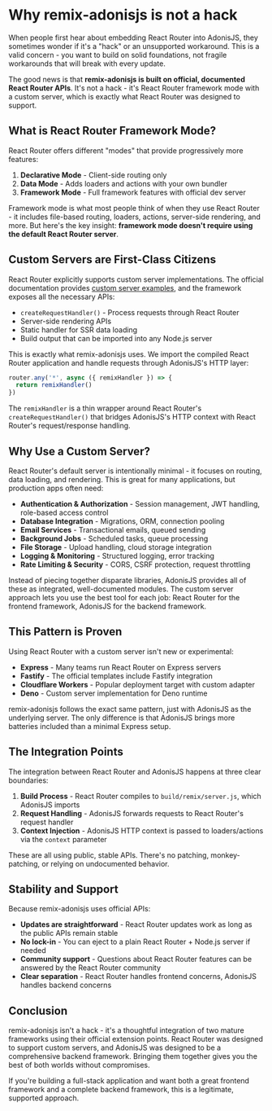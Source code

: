 # Why remix-adonisjs is not a hack

When people first hear about embedding React Router into AdonisJS, they sometimes wonder if it's a "hack" or an unsupported workaround. This is a valid concern - you want to build on solid foundations, not fragile workarounds that will break with every update.

The good news is that **remix-adonisjs is built on official, documented React Router APIs**. It's not a hack - it's React Router framework mode with a custom server, which is exactly what React Router was designed to support.

## What is React Router Framework Mode?

React Router offers different "modes" that provide progressively more features:

1. **Declarative Mode** - Client-side routing only
2. **Data Mode** - Adds loaders and actions with your own bundler
3. **Framework Mode** - Full framework features with official dev server

Framework mode is what most people think of when they use React Router - it includes file-based routing, loaders, actions, server-side rendering, and more. But here's the key insight: **framework mode doesn't require using the default React Router server**.

## Custom Servers are First-Class Citizens

React Router explicitly supports custom server implementations. The official documentation provides [custom server examples](https://github.com/remix-run/react-router-templates/tree/main/node-custom-server), and the framework exposes all the necessary APIs:

- `createRequestHandler()` - Process requests through React Router
- Server-side rendering APIs
- Static handler for SSR data loading
- Build output that can be imported into any Node.js server

This is exactly what remix-adonisjs uses. We import the compiled React Router application and handle requests through AdonisJS's HTTP layer:

```typescript
router.any('*', async ({ remixHandler }) => {
  return remixHandler()
})
```

The `remixHandler` is a thin wrapper around React Router's `createRequestHandler()` that bridges AdonisJS's HTTP context with React Router's request/response handling.

## Why Use a Custom Server?

React Router's default server is intentionally minimal - it focuses on routing, data loading, and rendering. This is great for many applications, but production apps often need:

- **Authentication & Authorization** - Session management, JWT handling, role-based access control
- **Database Integration** - Migrations, ORM, connection pooling
- **Email Services** - Transactional emails, queued sending
- **Background Jobs** - Scheduled tasks, queue processing
- **File Storage** - Upload handling, cloud storage integration
- **Logging & Monitoring** - Structured logging, error tracking
- **Rate Limiting & Security** - CORS, CSRF protection, request throttling

Instead of piecing together disparate libraries, AdonisJS provides all of these as integrated, well-documented modules. The custom server approach lets you use the best tool for each job: React Router for the frontend framework, AdonisJS for the backend framework.

## This Pattern is Proven

Using React Router with a custom server isn't new or experimental:

- **Express** - Many teams run React Router on Express servers
- **Fastify** - The official templates include Fastify integration
- **Cloudflare Workers** - Popular deployment target with custom adapter
- **Deno** - Custom server implementation for Deno runtime

remix-adonisjs follows the exact same pattern, just with AdonisJS as the underlying server. The only difference is that AdonisJS brings more batteries included than a minimal Express setup.

## The Integration Points

The integration between React Router and AdonisJS happens at three clear boundaries:

1. **Build Process** - React Router compiles to `build/remix/server.js`, which AdonisJS imports
2. **Request Handling** - AdonisJS forwards requests to React Router's request handler
3. **Context Injection** - AdonisJS HTTP context is passed to loaders/actions via the `context` parameter

These are all using public, stable APIs. There's no patching, monkey-patching, or relying on undocumented behavior.

## Stability and Support

Because remix-adonisjs uses official APIs:

- **Updates are straightforward** - React Router updates work as long as the public APIs remain stable
- **No lock-in** - You can eject to a plain React Router + Node.js server if needed
- **Community support** - Questions about React Router features can be answered by the React Router community
- **Clear separation** - React Router handles frontend concerns, AdonisJS handles backend concerns

## Conclusion

remix-adonisjs isn't a hack - it's a thoughtful integration of two mature frameworks using their official extension points. React Router was designed to support custom servers, and AdonisJS was designed to be a comprehensive backend framework. Bringing them together gives you the best of both worlds without compromises.

If you're building a full-stack application and want both a great frontend framework and a complete backend framework, this is a legitimate, supported approach.

